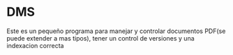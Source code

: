 # DMS
Este es un pequeño programa para  manejar y controlar documentos PDF(se puede extender a mas tipos), tener un control de versiones y una indexacion correcta
